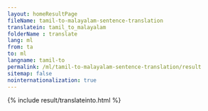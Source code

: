 ```yaml
---
layout: homeResultPage
fileName: tamil-to-malayalam-sentence-translation
translatein: tamil_to_malayalam
folderName : translate
lang: ml
from: ta
to: ml
langname: tamil-to
permalink: /ml/tamil-to-malayalam-sentence-translation/result
sitemap: false
nointernationalization: true
---
```

{% include result/translateinto.html %}

<script src="/js/result/translation.js" data-foldername="{{page.folderName}}" data-lang="{{page.lang}}"></script>
